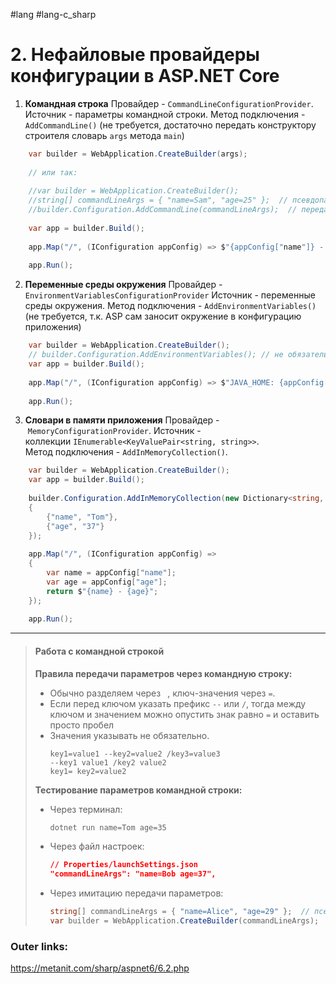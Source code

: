 #lang #lang-c_sharp 

# 2. Нефайловые провайдеры конфигурации в ASP.NET Core

1. **Командная строка**
Провайдер - `CommandLineConfigurationProvider`.
Источник - параметры командной строки.
Метод подключения - `AddCommandLine()` (не требуется, достаточно передать конструктору строителя словарь `args` метода `main`)
```csharp
	var builder = WebApplication.CreateBuilder(args);
	
	// или так:
	
	//var builder = WebApplication.CreateBuilder();
	//string[] commandLineArgs = { "name=Sam", "age=25" };  // псевдопараметры командной строки
	//builder.Configuration.AddCommandLine(commandLineArgs);  // передаем параметры в качестве конфигурации
	
	var app = builder.Build();
	 
	app.Map("/", (IConfiguration appConfig) => $"{appConfig["name"]} - {appConfig["age"]}");
	 
	app.Run();
```

2. **Переменные среды окружения**
Провайдер - `EnvironmentVariablesConfigurationProvider`
Источник - переменные среды окружения.
Метод подключения - `AddEnvironmentVariables()` (не требуется, т.к. ASP сам заносит окружение в конфигурацию приложения)

```csharp
	var builder = WebApplication.CreateBuilder();
	// builder.Configuration.AddEnvironmentVariables(); // не обязательно
	var app = builder.Build();
	 
	app.Map("/", (IConfiguration appConfig) => $"JAVA_HOME: {appConfig["JAVA_HOME"] ?? "not set"}");
	 
	app.Run();
```

3. **Словари в памяти приложения**
Провайдер - `MemoryConfigurationProvider`.
Источник - коллекции `IEnumerable<KeyValuePair<string, string>>`. 
Метод подключения - `AddInMemoryCollection()`.

```csharp
	var builder = WebApplication.CreateBuilder();
	var app = builder.Build();
	 
	builder.Configuration.AddInMemoryCollection(new Dictionary<string, string>
	{
	    {"name", "Tom"},
	    {"age", "37"}
	});
	 
	app.Map("/", (IConfiguration appConfig) =>
	{
	    var name = appConfig["name"];
	    var age = appConfig["age"];
	    return $"{name} - {age}";
	});
	 
	app.Run();
```

---

> #### Работа с командной строкой
> 
> **Правила передачи параметров через командную строку:**
> - Обычно разделяем через ` `, ключ-значения через `=`.
> - Если перед ключом указать префикс `--` или `/`, тогда между ключом и значением можно опустить знак равно `=` и оставить просто пробел
> - Значения указывать не обязательно.
> 	```
> 	key1=value1 --key2=value2 /key3=value3
> 	--key1 value1 /key2 value2
> 	key1= key2=value2
> 	```
> 
> **Тестирование параметров командной строки:**
> - Через терминал:
> 	```bash
> 	dotnet run name=Tom age=35
> 	```
> 
> - Через файл настроек:
> 	```json
> 	// Properties/launchSettings.json
> 	"commandLineArgs": "name=Bob age=37",
> 	```
> 
> - Через имитацию передачи параметров:
> 	```csharp
> 	string[] commandLineArgs = { "name=Alice", "age=29" };  // псевдопараметры командной строки
> 	var builder = WebApplication.CreateBuilder(commandLineArgs);
> 	```

### Outer links:
https://metanit.com/sharp/aspnet6/6.2.php